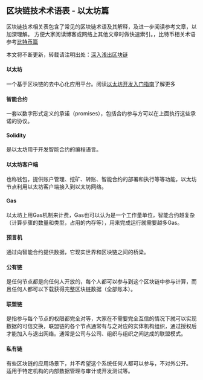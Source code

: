 ## 区块链技术术语表 - 以太坊篇

区块链技术相关表包含了常见的区块链术语及其解释，及进一步阅读参考文章，以加深理解。
方便大家阅读博客或网络上其他文章时做快速索引。，比特币相关术语参考[比特币篇](http://wiki.learnblockchain.cn/GLOSSARY.html)

本文将不断更新，转载请注明出处：[深入浅出区块链](http://wiki.learnblockchain.cn/GLOSSARY_eth.html) 


#### 以太坊
一个基于区块链的去中心化应用平台。阅读[以太坊开发入门指南](https://learnblockchain.cn/2017/11/20/whatiseth/)了解更多

#### 智能合约
一套以数字形式定义的承诺（promises），包括合约参与方可以在上面执行这些承诺的协议。

#### Solidity
是以太坊用于开发智能合约的编程语言。

#### 以太坊客户端
也称钱包，提供账户管理、挖矿、转账、智能合约的部署和执行等等功能，以太坊节点利用以太坊客户端接入到以太坊网络。

#### Gas
以太坊上用Gas机制来计费，Gas也可以认为是一个工作量单位，智能合约越复杂（计算步骤的数量和类型，占用的内存等），用来完成运行就需要越多Gas。

#### 预言机
通过向智能合约提供数据，它现实世界和区块链之间的桥梁。

#### 公有链

是任何节点都是向任何人开放的，每个人都可以参与到这个区块链中参与计算，而且任何人都可以下载获得完整区块链数据（全部账本）。

#### 联盟链

是指参与每个节点的权限都完全对等，大家在不需要完全互信的情况下就可以实现数据的可信交换，联盟链的各个节点通常有与之对应的实体机构组织，通过授权后才能加入与退出网络。通常是公司与公司、组织与组织之间达成的联盟模式。

#### 私有链

有些区块链的应用场景下，并不希望这个系统任何人都可以参与，不对外公开。
适用于特定机构的内部数据管理与审计或开发测试等。



